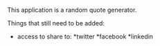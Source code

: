 This application is a random quote generator.

Things that still need to be added:
* access to share to:
*twitter
*facebook
*linkedin
